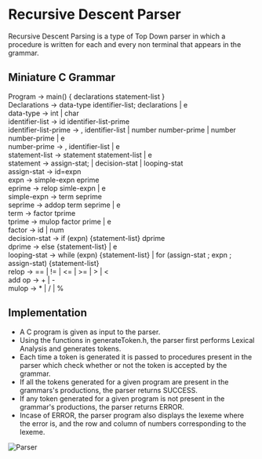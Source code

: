 # Recursive Descent Parser
Recursive Descent Parsing is a type of Top Down parser in which a procedure is written for each and every non terminal that appears in the grammar. 

## Miniature C Grammar
Program -> main() { declarations statement-list } <br/>
Declarations -> data-type identifier-list; declarations | e <br/>
data-type -> int | char <br/>
identifier-list -> id identifier-list-prime <br/>
identifier-list-prime -> , identifier-list | number number-prime | number number-prime | e <br/>
number-prime -> , identifier-list | e <br/>
statement-list -> statement statement-list | e <br/>
statement -> assign-stat; | decision-stat | looping-stat <br/>
assign-stat -> id=expn <br/>
expn -> simple-expn eprime <br/>
eprime -> relop simle-expn | e <br/>
simple-expn -> term seprime <br/>
seprime -> addop term seprime | e <br/>
term -> factor tprime <br/>
tprime -> mulop factor prime | e <br/>
factor -> id | num <br/>
decision-stat -> if (expn) {statement-list} dprime <br/>
dprime -> else {statement-list} | e <br/>
looping-stat -> while (expn) {statement-list} | for (assign-stat ; expn ; assign-stat) {statement-list} <br/>
relop -> == | != | <= | >= | > | < <br/>
add op -> + | - <br/>
mulop -> * | / | % <br/>

## Implementation 
* A C program is given as input to the parser. 
* Using the functions in generateToken.h, the parser first performs Lexical Analysis and generates tokens.
* Each time a token is generated it is passed to procedures present in the parser which check whether or not the token is accepted by the grammar.
* If all the tokens generated for a given program are present in the grammars's productions, the parser returns SUCCESS.
* If any token generated for a given program is not present in the grammar's productions, the parser returns ERROR.
* Incase of ERROR, the parser program also displays the lexeme where the error is, and the row and column of numbers corresponding to the lexeme.

![Parser](https://user-images.githubusercontent.com/75254081/195694432-bbd8c6ac-79a6-41f7-b102-f52d7bdffd50.png)


